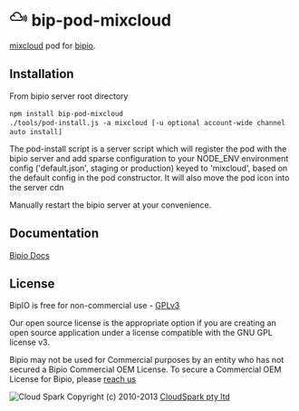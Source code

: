 ![MixCloud](mixcloud.png) bip-pod-mixcloud
=======

<a href="http://www.mixcloud.com">mixcloud</a> pod for [bipio](https://bip.io).  

## Installation

From bipio server root directory

    npm install bip-pod-mixcloud
    ./tools/pod-install.js -a mixcloud [-u optional account-wide channel auto install]

The pod-install script is a server script which will register the pod with the bipio server and add sparse
configuration to your NODE_ENV environment config ('default.json', staging or production)
keyed to 'mixcloud', based on the default config in the pod constructor.  It will also move the
pod icon into the server cdn

Manually restart the bipio server at your convenience.

## Documentation

[Bipio Docs](https://bip.io/docs/pods/mixcloud)

## License

BipIO is free for non-commercial use - [GPLv3](http://www.gnu.org/copyleft/gpl.html)

Our open source license is the appropriate option if you are creating an open source application under a license compatible with the GNU GPL license v3. 

Bipio may not be used for Commercial purposes by an entity who has not secured a Bipio Commercial OEM License.  To secure a Commercial OEM License for Bipio,
please [reach us](mailto:enquiries@cloudspark.com.au)

![Cloud Spark](http://www.cloudspark.com.au/cdn/static/img/cs_logo.png "Cloud Spark - Rapid Web Stacks Built Beautifully")
Copyright (c) 2010-2013  [CloudSpark pty ltd](http://www.cloudspark.com.au)
